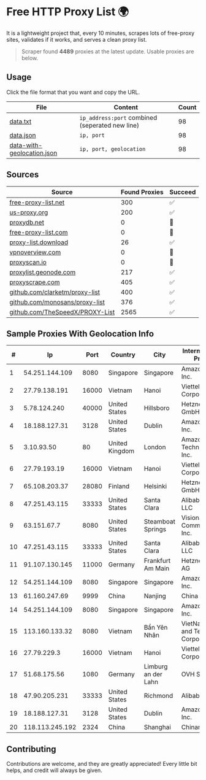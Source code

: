 
# Free HTTP Proxy List 🌍

It is a lightweight project that, every 10 minutes, scrapes lots of free-proxy sites, validates if it works, and serves a clean proxy list.


> Scraper found **4489** proxies at the latest update. Usable proxies are below.

## Usage

Click the file format that you want and copy the URL.


|File|Content|Count|
|----|-------|-----|
|[data.txt](https://raw.githubusercontent.com/themiralay/Proxy-List-World/master/data.txt)|`ip_address:port` combined (seperated new line)|98|
|[data.json](https://raw.githubusercontent.com/themiralay/Proxy-List-World/master/data.json)|`ip, port`|98|
|[data-with-geolocation.json](https://raw.githubusercontent.com/themiralay/Proxy-List-World/master/data-with-geolocation.json)|`ip, port, geolocation`|98|

## Sources

|Source|Found Proxies|Succeed|
|------|-------------|-------|
|[free-proxy-list.net](https://free-proxy-list.net)|300|✅|
|[us-proxy.org](https://www.us-proxy.org)|200|✅|
|[proxydb.net](http://proxydb.net)|0|🚫|
|[free-proxy-list.com](https://free-proxy-list.com/?page=&port=&type%5B%5D=http&type%5B%5D=https&up_time=0&search=Search)|0|🚫|
|[proxy-list.download](https://www.proxy-list.download/HTTP)|26|✅|
|[vpnoverview.com](https://vpnoverview.com/privacy/anonymous-browsing/free-proxy-servers)|0|🚫|
|[proxyscan.io](https://www.proxyscan.io)|0|🚫|
|[proxylist.geonode.com](https://proxylist.geonode.com/api/proxy-list?limit=300&page=1&sort_by=lastChecked&sort_type=desc&protocols=http,https)|217|✅|
|[proxyscrape.com](https://api.proxyscrape.com/v2/?request=displayproxies&protocol=http&timeout=10000&country=all&ssl=all&anonymity=all)|405|✅|
|[github.com/clarketm/proxy-list](https://raw.githubusercontent.com/clarketm/proxy-list/master/proxy-list-raw.txt)|400|✅|
|[github.com/monosans/proxy-list](https://raw.githubusercontent.com/monosans/proxy-list/main/proxies/http.txt)|376|✅|
|[github.com/TheSpeedX/PROXY-List](https://raw.githubusercontent.com/TheSpeedX/PROXY-List/master/http.txt)|2565|✅|


## Sample Proxies With Geolocation Info

|#|Ip|Port|Country|City|Internet Service Provider|
|-|--|----|-------|----|-------------------------|
|1|54.251.144.109|8080|Singapore|Singapore|Amazon.com, Inc.|
|2|27.79.138.191|16000|Vietnam|Hanoi|Viettel Corporation|
|3|5.78.124.240|40000|United States|Hillsboro|Hetzner Online GmbH|
|4|18.188.127.31|3128|United States|Dublin|Amazon.com, Inc.|
|5|3.10.93.50|80|United Kingdom|London|Amazon Technologies Inc.|
|6|27.79.193.19|16000|Vietnam|Hanoi|Viettel Corporation|
|7|65.108.203.37|28080|Finland|Helsinki|Hetzner Online GmbH|
|8|47.251.43.115|33333|United States|Santa Clara|Alibaba Cloud LLC|
|9|63.151.67.7|8080|United States|Steamboat Springs|Visionary Communications, Inc.|
|10|47.251.43.115|33333|United States|Santa Clara|Alibaba Cloud LLC|
|11|91.107.130.145|11000|Germany|Frankfurt Am Main|Hetzner Online AG|
|12|54.251.144.109|8080|Singapore|Singapore|Amazon.com, Inc.|
|13|61.160.247.69|9999|China|Nanjing|China Telecom|
|14|54.251.144.109|8080|Singapore|Singapore|Amazon.com, Inc.|
|15|113.160.133.32|8080|Vietnam|Bẩn Yên Nhân|VietNam Post and Telecom Corporation|
|16|27.79.229.3|16000|Vietnam|Hanoi|Viettel Corporation|
|17|51.68.175.56|1080|Germany|Limburg an der Lahn|OVH SAS|
|18|47.90.205.231|33333|United States|Richmond|Alibaba.com LLC|
|19|18.188.127.31|3128|United States|Dublin|Amazon.com, Inc.|
|20|118.113.245.192|2324|China|Shanghai|Chinanet|



## Contributing

Contributions are welcome, and they are greatly appreciated! Every
little bit helps, and credit will always be given.

